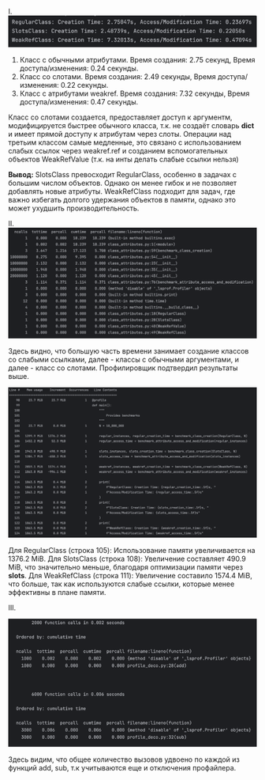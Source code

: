 I. ![img.png](1_task_results.png)

1) Класс с обычными атрибутами. Время создания: 2.75 секунд, Время доступа/изменения: 0.24 секунды.
2) Класс со слотами. Время создания: 2.49 секунды, Время доступа/изменения: 0.22 секунды.
3) Класс с атрибутами weakref. Время создания: 7.32 секунды, Время доступа/изменения: 0.47 секунды.

Класс со слотами создается, предоставляет доступ к аргументм, модифицируется быстрее обычного класса, т.к. не создаёт словарь __dict__ и имеет прямой доступу к атрибутам через слоты. 
Операции над третьим классом самые медленные, это связано с использованием слабых ссылок через weakref.ref и созданием вспомогательных объектов WeakRefValue (т.к. на инты делать слабые ссылки нельзя)

**Вывод:** SlotsClass превосходит RegularClass, особенно в задачах с большим числом объектов. Однако он менее гибок и не позволяет добавлять новые атрибуты. WeakRefClass подходит для задач, где важно избегать долгого удержания объектов в памяти, однако это может ухудшить производительность.


II. ![img.png](cProfile_results.png)

Здесь видно, что большую часть времени занимает создание классов со слабыми ссылками, далее - классы с обычными аргументами, и далее - класс со слотами. Профилировщик подтвердил результаты выше.

![img.png](memory_profiler_results.png)

Для RegularClass (строка 105):
Использование памяти увеличивается на 1376.2 MiB.
Для SlotsClass (строка 108):
Увеличение составляет 490.9 MiB, что значительно меньше, благодаря оптимизации памяти через __slots__.
Для WeakRefClass (строка 111):
Увеличение составило 1574.4 MiB, что больше, так как используются слабые ссылки, которые менее эффективны в плане памяти.

III. 

![img.png](deco_results.png)

Здесь видим, что общее количество вызовов удвоено по каждой из функций add, sub, т.к учитываются еще и отключения профайлера.